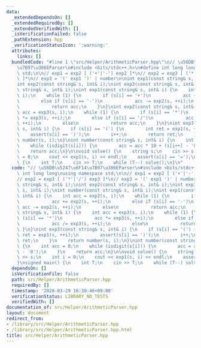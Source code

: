 ```yaml
---
data:
  _extendedDependsOn: []
  _extendedRequiredBy: []
  _extendedVerifiedWith: []
  _isVerificationFailed: false
  _pathExtension: hpp
  _verificationStatusIcon: ':warning:'
  attributes:
    links: []
  bundledCode: "#line 1 \"src/Helper/ArithmeticParser.hpp\"\n// \u56DB\u5247\u6F14\
    \u7B97\u306EParser\n#include <bits/stdc++.h>\n#define int long long\nusing namespace\
    \ std;\n\n// exp1 = exp2 [ ('+'|'-') exp2 ]*\n// exp2 = exp3 [ ('*'|'/') exp3\
    \ ]*\n// exp3 = '(' exp1 ')' | number\n\nint exp1(const string& s, int& i);\n\
    int exp2(const string& s, int& i);\nint exp3(const string& s, int& i);\nint number(const\
    \ string& s, int& i);\nint exp1(const string& s, int& i) {\n    int acc = exp2(s,\
    \ i);\n    while (1) {\n        if (s[i] == '+')\n            acc += exp2(s, ++i);\n\
    \        else if (s[i] == '-')\n            acc -= exp2(s, ++i);\n        else\n\
    \            return acc;\n    }\n}\nint exp2(const string& s, int& i) {\n    int\
    \ acc = exp3(s, i);\n    while (1) {\n        if (s[i] == '*')\n            acc\
    \ *= exp3(s, ++i);\n        else if (s[i] == '/')\n            acc /= exp3(s,\
    \ ++i);\n        else\n            return acc;\n    }\n}\nint exp3(const string&\
    \ s, int& i) {\n    if (s[i] == '(') {\n        int ret = exp1(s, ++i);\n    \
    \    assert(s[i] == ')');\n        i++;\n        return ret;\n    }\n    return\
    \ number(s, i);\n}\nint number(const string& s, int& i) {\n    int acc = 0;\n\
    \    while (isdigit(s[i])) {\n        acc = acc * 10 + (s[i++] - '0');\n    }\n\
    \    return acc;\n}\n\nvoid solve() {\n    string s;\n    cin >> s;\n    int i\
    \ = 0;\n    cout << exp1(s, i) << endl;\n    assert(s[i] == '=');\n}\nsigned main()\
    \ {\n    int T;\n    cin >> T;\n    while (T--) solve();\n}\n"
  code: "// \u56DB\u5247\u6F14\u7B97\u306EParser\n#include <bits/stdc++.h>\n#define\
    \ int long long\nusing namespace std;\n\n// exp1 = exp2 [ ('+'|'-') exp2 ]*\n\
    // exp2 = exp3 [ ('*'|'/') exp3 ]*\n// exp3 = '(' exp1 ')' | number\n\nint exp1(const\
    \ string& s, int& i);\nint exp2(const string& s, int& i);\nint exp3(const string&\
    \ s, int& i);\nint number(const string& s, int& i);\nint exp1(const string& s,\
    \ int& i) {\n    int acc = exp2(s, i);\n    while (1) {\n        if (s[i] == '+')\n\
    \            acc += exp2(s, ++i);\n        else if (s[i] == '-')\n           \
    \ acc -= exp2(s, ++i);\n        else\n            return acc;\n    }\n}\nint exp2(const\
    \ string& s, int& i) {\n    int acc = exp3(s, i);\n    while (1) {\n        if\
    \ (s[i] == '*')\n            acc *= exp3(s, ++i);\n        else if (s[i] == '/')\n\
    \            acc /= exp3(s, ++i);\n        else\n            return acc;\n   \
    \ }\n}\nint exp3(const string& s, int& i) {\n    if (s[i] == '(') {\n        int\
    \ ret = exp1(s, ++i);\n        assert(s[i] == ')');\n        i++;\n        return\
    \ ret;\n    }\n    return number(s, i);\n}\nint number(const string& s, int& i)\
    \ {\n    int acc = 0;\n    while (isdigit(s[i])) {\n        acc = acc * 10 + (s[i++]\
    \ - '0');\n    }\n    return acc;\n}\n\nvoid solve() {\n    string s;\n    cin\
    \ >> s;\n    int i = 0;\n    cout << exp1(s, i) << endl;\n    assert(s[i] == '=');\n\
    }\nsigned main() {\n    int T;\n    cin >> T;\n    while (T--) solve();\n}\n"
  dependsOn: []
  isVerificationFile: false
  path: src/Helper/ArithmeticParser.hpp
  requiredBy: []
  timestamp: '2020-03-29 16:30:46+09:00'
  verificationStatus: LIBRARY_NO_TESTS
  verifiedWith: []
documentation_of: src/Helper/ArithmeticParser.hpp
layout: document
redirect_from:
- /library/src/Helper/ArithmeticParser.hpp
- /library/src/Helper/ArithmeticParser.hpp.html
title: src/Helper/ArithmeticParser.hpp
---
```

